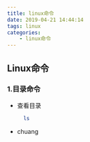 ```yaml
---
title: linux命令
date: 2019-04-21 14:44:14
tags: linux
categories:
    - linux命令
---
```

## Linux命令
### 1.目录命令
- 查看目录
  ```bash
    ls
  ```
- chuang
        



